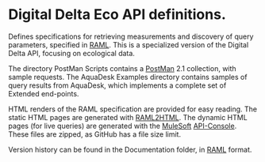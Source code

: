 # Digital Delta Eco API definitions.
Defines specifications for retrieving measurements and discovery of query parameters, specified in [RAML](https://raml.org).
This is a specialized version of the Digital Delta API, focusing on ecological data.

The directory PostMan Scripts contains a [PostMan](https://getpostman.com) 2.1 collection, with sample requests.
The AquaDesk Examples directory contains samples of query results from AquaDesk, which implements a complete set of Extended end-points.

HTML renders of the RAML specification are provided for easy reading.
The static HTML pages are generated with [RAML2HTML](https://github.com/raml2html).
The dynamic HTML pages (for live queries) are generated with the [MuleSoft](https://www.mulesoft.com) [API-Console](https://github.com/mulesoft-labs/api-console-cli). These files are zipped, as GitHub has a file size limit.

Version history can be found in the Documentation folder, in [RAML](https://raml.org) format.

